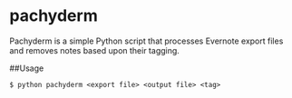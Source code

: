 pachyderm
===
Pachyderm is a simple Python script that processes Evernote export files and removes notes based upon their tagging.

##Usage

    $ python pachyderm <export file> <output file> <tag>

